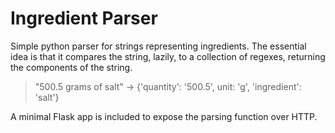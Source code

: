 # Ingredient Parser

Simple python parser for strings representing ingredients. The essential idea is that it compares the string, lazily, to a collection of regexes, returning the components of the string.

> "500.5 grams of salt" -> {'quantity': '500.5', unit: 'g', 'ingredient': 'salt'}

A minimal Flask app is included to expose the parsing function over HTTP.
